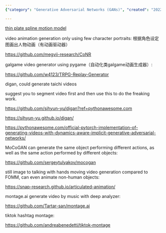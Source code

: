 ```yaml
---
{"category": "Generative Adversarial Networks (GANs)", "created": "2022-05-29T03:52:26.000Z", "date": "2022-05-29 03:52:26", "description": "This article delves into various methods and tools, including CoNR, digan, MoCoGAN, TRPG Replay Generator, Montage.ai, and TikTok montages, that employ techniques such as GANs and thin-plate spline motion models to create videos from images or portraits.", "modified": "2022-09-17T11:33:37.205Z", "tags": ["motion driven video", "music to video", "video generator"], "title": "GAN Generating video Motion Driven Still Image to Video"}

---
```


[thin plate spline motion model](https://github.com/yoyo-nb/thin-plate-spline-motion-model)

video animation generation only using few character portraits: 根据角色设定图画出人物动画（有动画驱动器）

https://github.com/megvii-research/CoNR

galgame video generator using pygame（自动化类galgame动画生成器）:

https://github.com/w4123/TRPG-Replay-Generator

digan, could generate taichi videos

suggest you to segment video first and then use this to do the freaking work.

https://github.com/sihyun-yu/digan?ref=pythonawesome.com

https://sihyun-yu.github.io/digan/

https://pythonawesome.com/official-pytorch-implementation-of-generating-videos-with-dynamics-aware-implicit-generative-adversarial-networks/

MoCoGAN can generate the same object performing different actions, as well as the same action performed by different objects:

https://github.com/sergeytulyakov/mocogan

still image to talking with hands moving video generation compared to FOMM, can even animate non-human objects:

https://snap-research.github.io/articulated-animation/

montage.ai generate video by music with deep analyzer:

https://github.com/Tartar-san/montage.ai

tiktok hashtag montage:

https://github.com/andreabenedetti/tiktok-montage
